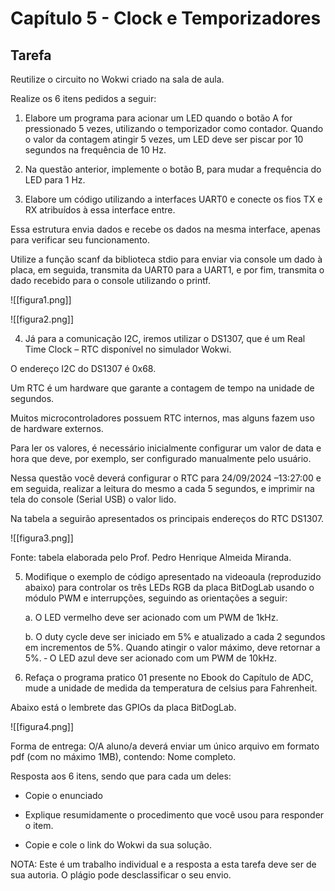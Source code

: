 # Capítulo 5 - Clock e Temporizadores

## Tarefa

Reutilize o circuito no Wokwi criado na sala de aula. 

Realize os 6 itens pedidos a seguir: 

1. Elabore um programa para acionar um LED quando o botão A for pressionado 5 vezes, utilizando o temporizador como contador. 
Quando o valor da contagem atingir 5 vezes, um LED deve ser piscar por 10 segundos na frequência de 10 Hz.

2. Na questão anterior, implemente o botão B, para mudar a frequência do LED para 1 Hz.

3. Elabore um código utilizando a interfaces UART0 e conecte os fios TX e RX atribuídos à essa interface entre. 

Essa estrutura envia dados e recebe os dados na mesma interface, apenas para verificar seu funcionamento. 

Utilize a função scanf da biblioteca stdio para enviar via console um dado à placa, em seguida, transmita da UART0 para a UART1, e por fim, 
transmita o dado recebido para o console utilizando o printf.

![[figura1.png]]

![[figura2.png]]


4. Já para a comunicação I2C, iremos utilizar o DS1307, que é um Real Time Clock – RTC disponível no simulador Wokwi. 

O endereço I2C do DS1307 é 0x68. 

Um RTC é um hardware que garante a contagem de tempo na unidade de segundos. 

Muitos microcontroladores possuem RTC internos, mas alguns fazem uso de hardware externos. 

Para ler os valores, é necessário inicialmente configurar um valor de data e hora que deve, por exemplo, ser configurado manualmente pelo usuário. 

Nessa questão você deverá configurar o RTC para 24/09/2024 –13:27:00 e em seguida, realizar a leitura do mesmo a cada 5 segundos, e imprimir na tela do console (Serial USB) o valor lido. 

Na tabela a seguirão apresentados os principais endereços do RTC DS1307. 

![[figura3.png]]

Fonte: tabela elaborada pelo Prof. Pedro Henrique Almeida Miranda.

5. Modifique o exemplo de código apresentado na videoaula (reproduzido abaixo) para controlar os três LEDs RGB da placa BitDogLab usando o módulo PWM e interrupções, seguindo as orientações a seguir:

	a. O LED vermelho deve ser acionado com um PWM de 1kHz.

	b. O duty cycle deve ser iniciado em 5% e atualizado a cada 2 segundos em incrementos de 5%. Quando atingir o valor máximo, deve retornar a 5%.
       ‐ O LED azul deve ser acionado com um PWM de 10kHz.

6. Refaça o programa pratico 01 presente no Ebook do Capítulo de ADC, mude a unidade de medida da temperatura de celsius para Fahrenheit.

Abaixo está o lembrete das GPIOs da placa BitDogLab.

![[figura4.png]]

Forma de entrega: O/A aluno/a deverá enviar um único arquivo em formato pdf (com no máximo 1MB), contendo:
Nome completo. 

Resposta aos 6 itens, sendo que para cada um deles:
   - Copie o enunciado 

   - Explique resumidamente o procedimento que você usou para responder o item. 

   - Copie e cole o link do Wokwi da sua solução. 

NOTA: Este é um trabalho individual e a resposta a esta tarefa deve ser de sua autoria. O plágio pode desclassificar o seu envio. 

